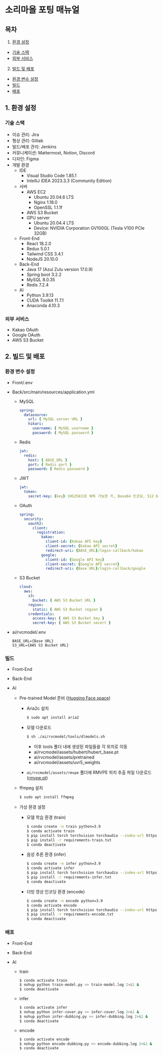 # 소리마을 포팅 매뉴얼

## 목차

1. [환경 설정](#1-환경-설정)

- [기술 스택](#기술-스택)
- [외부 서비스](#외부-서비스)

2. [빌드 및 배포](#2-빌드-및-배포)

- [환경 변수 설정](#환경-변수-설정)
- [빌드](#빌드)
- [배포](#배포)

## 1. 환경 설정

### 기술 스택

- 이슈 관리: Jira
- 형상 관리: Gitlab
- 빌드/배포 관리: Jenkins
- 커뮤니케이션: Mattermost, Notion, Discord
- 디자인: Figma
- 개발 환경
  - IDE
    - Visual Studio Code 1.85.1
    - IntelliJ IDEA 2023.3.3 (Community Edition)
  - 서버
    - AWS EC2
      - Ubuntu 20.04.6 LTS
      - Nginx 1.18.0
      - OpenSSL 1.1.1f
    - AWS S3 Bucket
    - GPU server
      - Ubuntu 20.04.4 LTS
      - Device: NVIDIA Corporation GV100GL (Tesla V100 PCle 32GB)
  - Front-End
    - React 18.2.0
    - Redux 5.0.1
    - Tailwind CSS 3.4.1
    - NodeJS 20.10.0
  - Back-End
    - Java 17 (Azul Zulu version 17.0.9)
    - Spring boot 3.2.2
    - MySQL 8.0.35
    - Redis 7.2.4
  - AI
    - Python 3.9.13
    - CUDA Toolkit 11.7.1
    - Anaconda 4.10.3

### 외부 서비스

- Kakao OAuth
- Google OAuth
- AWS S3 Bucket

## 2. 빌드 및 배포

### 환경 변수 설정

- Front/.env

- Back/src/main/resources/application.yml

  - MySQL

    ```yml
    spring:
      datasource:
        url: { MySQL server URL }
        hikari:
          username: { MySQL username }
          password: { MySQL password }
    ```

  - Redis

    ```yml
    jwt:
      redis:
        host: { BASE_URL }
        port: { Redis port }
        password: { Redis password }
    ```

  - JWT

    ```yml
    jwt:
      token:
        secret-key: {key} (HS256으로 해독 가능한 키, Base64 인코딩, 512 byte 이상)
    ```

  - OAuth

    ```yml
    spring:
      security:
        oauth2:
          client:
            registration:
              kakao:
                client-id: {Kakao API key}
                client-secret: {Kakao API secret}
                redirect-uri: {BASE_URL}/login-callback/kakao
              google:
                client-id: {Google API key}
                client-secret: {Google API secret}
                redirect-uri: {Base URL}/login-callback/google
    ```

  - S3 Bucket

    ```yml
    cloud:
      aws:
        s3:
          bucket: { AWS S3 Bucket URL }
        region:
          static: { AWS S3 Bucket region }
        credentials:
          access-key: { AWS S3 Bucket key }
          secret-key: { AWS S3 Bucket secert }
    ```

- ai/rvcmodel/.env
  ```env
  BASE_URL={Base URL}
  S3_URL={AWS S3 Bucket URL}
  ```

### 빌드

- Front-End

- Back-End

- AI

  - Pre-trained Model 준비 ([Hugging Face space](https://huggingface.co/lj1995/VoiceConversionWebUI/tree/main))

    - Aria2c 설치

      ```bash
      $ sudo apt install aria2
      ```

    - 모델 다운로드

      ```bash
      $ sh ./ai/rvcmodel/tools/dlmodels.sh
      ```

      - 이후 tools 폴더 내에 생성된 파일들을 각 위치로 이동
      - ai/rvcmodel/assets/hubert/hubert_base.pt
      - ai/rvcmodel/assets/pretrained
      - ai/rvcmodel/assets/uvr5_weights

    - `ai/rvcmodel/assets/rmvpe` 폴더에 RMVPE 피치 추출 파일 다운로드 ([rmvpe.pt](https://huggingface.co/lj1995/VoiceConversionWebUI/blob/main/rmvpe.pt))

  - ffmpeg 설치

    ```bash
    $ sudo apt install ffmpeg
    ```

  - 가상 환경 설정

    - 모델 학습 환경 (train)

      ```bash
      $ conda create -n train python=3.9
      $ conda activate train
      $ pip install torch torchvision torchaudio --index-url https://download.pytorch.org/whl/cu117
      $ pip install -r requirements-train.txt
      $ conda deactivate
      ```

    - 음성 추론 환경 (infer)

      ```bash
      $ conda create -n infer python=3.9
      $ conda activate infer
      $ pip install torch torchvision torchaudio --index-url https://download.pytorch.org/whl/cu117
      $ pip install -r requirements-infer.txt
      $ conda deactivate
      ```

    - 더빙 영상 인코딩 환경 (encode)

      ```bash
      $ conda create -n encode python=3.9
      $ conda activate encode
      $ pip install torch torchvision torchaudio --index-url https://download.pytorch.org/whl/cu117
      $ pip install -r requirements-encode.txt
      $ conda deactivate
      ```

### 배포

- Front-End

- Back-End

- AI

  - train

    ```bash
    $ conda activate train
    $ nohup python train-model.py >> train-model.log 2>&1 &
    $ conda deactivate
    ```

  - infer

    ```bash
    $ conda activate infer
    $ nohup python infer-cover.py >> infer-cover.log 2>&1 &
    $ nohup python infer-dubbing.py >> infer-dubbing.log 2>&1 &
    $ conda deactivate
    ```

  - encode

    ```bash
    $ conda activate encode
    $ nohup python encode-dubbing.py >> encode-dubbing.log 2>&1 &
    $ conda deactivate
    ```
